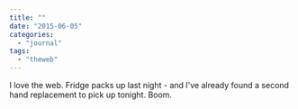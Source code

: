 ```yaml
---
title: ""
date: "2015-06-05"
categories: 
  - "journal"
tags: 
  - "theweb"
---
```


I love the web. Fridge packs up last night - and I've already found a second hand replacement to pick up tonight. Boom.
